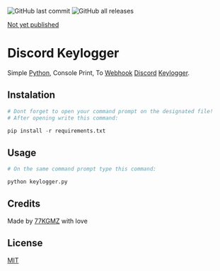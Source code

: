 ![GitHub last commit](https://img.shields.io/github/last-commit/gomeskeraunos/discordKeylogger?logo=Python)
![GitHub all releases](https://img.shields.io/github/downloads/gomeskeraunos/discordKeylogger/total?logo=python)

[Not yet published](https://github.com/gomeskeraunos)
# Discord Keylogger
Simple [Python](https://pt.wikipedia.org/wiki/Python), Console Print, To [Webhook](https://pt.wikipedia.org/wiki/Webhook) [Discord](https://pt.wikipedia.org/wiki/Discord) [Keylogger](https://pt.wikipedia.org/wiki/Keylogger).

## Instalation
```python
# Dont forget to open your command prompt on the designated file!
# After opening write this command:

pip install -r requirements.txt
```
## Usage
```python
# On the same command prompt type this command:

python keylogger.py
```

## Credits
Made by [77KGMZ](https://linktr.ee/77kgmz) with love

## License
[MIT](https://choosealicense.com/licenses/mit/)

